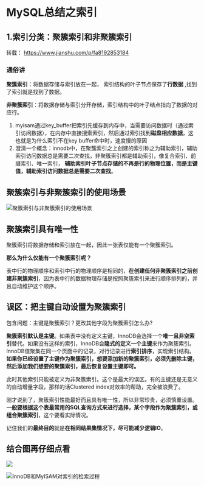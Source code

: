 # MySQL总结之索引

## 1.索引分类：聚簇索引和非聚簇索引

转载： https://www.jianshu.com/p/fa8192853184 

### 通俗讲

**聚簇索引**：将数据存储与索引放在一起， 索引结构的叶子节点保存了**行数据** ,找到了索引就是找到了数据。

**非聚簇索引**：将数据存储与索引分开存储，索引结构中的叶子结点指向了数据的对应行。

1. myisam通过key_buffer把索引先缓存到内存中，当需要访问数据时（通过索引访问数据），在内存中直接搜索索引，然后通过索引找到**磁盘相应数据**，这也就是为什么索引不在key buffer命中时，速度慢的原因
2. 澄清一个概念：innodb中，在聚簇索引之上创建的索引称之为辅助索引，辅助索引访问数据总是需要二次查找，非聚簇索引都是辅助索引，像复合索引、前缀索引、唯一索引， **辅助索引叶子节点存储的不再是行的物理位置，而是主键值，辅助索引访问数据总是需要二次查找**。 

## 聚簇索引与非聚簇索引的使用场景

![聚簇索引与非聚簇索引的使用场景](https://upload-images.jianshu.io/upload_images/10154499-d53a5ce9cecf22f3.png?imageMogr2/auto-orient/strip|imageView2/2/w/864/format/webp)

## 聚簇索引具有唯一性

聚簇索引将数据存储和索引放在一起，因此一张表仅能有一个聚簇索引。

**那么为什么仅能有一个聚簇索引呢？**

表中行的物理顺序和索引中行的物理顺序是相同的，**在创建任何非聚簇索引之前创建非聚簇索引**，因为表中行的数据物理存储是按照聚簇索引来进行顺序排列的，并且自动维护这个顺序。

## 误区：把主键自动设置为聚簇索引

包含问题：主键是聚簇索引？更改其他字段为聚簇索引怎么办?

**聚簇索引默认是主键**。如果表中没有定义主键，InnoDB会选择一个**唯一且非空索引**替代。如果没有这样的索引，InnoDB会**隐式的定义一个主键**来作为聚簇索引。InnoDB值聚集在同一个页面中的记录，对行记录进行**索引排序**，实现索引结构。**如果你已经设置了主键作为聚簇索引，想要添加新的聚簇索引，必须先删除主键，然后添加我们想要的聚簇索引，最后恢复设置主键即可。**

此时其他索引只能被定义为非聚簇索引。这个是最大的误区。有的主键还是无意义的自动增量字段，那样的话Clustered index对效率的帮助，完全被浪费了。

刚才说到了，聚簇索引性能最好而且具有唯一性，所以非常珍贵，必须慎重设置。**一般要根据这个表最常用的SQL查询方式来进行选择，某个字段作为聚簇索引，或组合聚簇索引**，这个要看实际情况。

 记住我们的**最终目的**就是**在相同结果集情况下，尽可能减少逻辑IO**。 

## 结合图再仔细点看

![](https://upload-images.jianshu.io/upload_images/10154499-5244179cc19a1c21.PNG?imageMogr2/auto-orient/strip|imageView2/2/w/164/format/webp)



![InnoDB和MyISAM对索引的检索过程](https://upload-images.jianshu.io/upload_images/10154499-5772dddedb909374.PNG?imageMogr2/auto-orient/strip|imageView2/2/w/633/format/webp)

